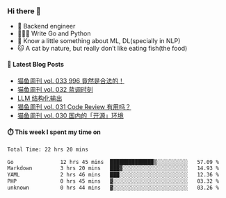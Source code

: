 ### Hi there 👋

- 🔧 Backend engineer
- 👨🏻‍💻 Write Go and Python
- 🔭 Know a little something about ML, DL(specially in NLP)
- 🐱 A cat by nature, but really don’t like eating fish(the food)

#### 📖 Latest Blog Posts
<!-- BLOG-POST-LIST:START -->
- [猫鱼周刊 vol. 033 996 竟然是合法的！](https://ameow.xyz/archives/weekly-033)
- [猫鱼周刊 vol. 032 蓝调时刻](https://ameow.xyz/archives/weekly-032)
- [LLM 结构化输出](https://ameow.xyz/archives/llm-structural-output)
- [猫鱼周刊 vol. 031 Code Review 有用吗？](https://ameow.xyz/archives/weekly-031)
- [猫鱼周刊 vol. 030 国内的「开源」环境](https://ameow.xyz/archives/weekly-030)
<!-- BLOG-POST-LIST:END -->

#### ⏱️ This week I spent my time on
<!--START_SECTION:waka-->

```txt
Total Time: 22 hrs 20 mins

Go               12 hrs 45 mins  ██████████████▒░░░░░░░░░░   57.09 %
Markdown         3 hrs 20 mins   ███▓░░░░░░░░░░░░░░░░░░░░░   14.93 %
YAML             2 hrs 46 mins   ███░░░░░░░░░░░░░░░░░░░░░░   12.36 %
PHP              0 hrs 45 mins   ▓░░░░░░░░░░░░░░░░░░░░░░░░   03.32 %
unknown          0 hrs 44 mins   ▓░░░░░░░░░░░░░░░░░░░░░░░░   03.26 %
```

<!--END_SECTION:waka-->

<!--
**LeslieLeung/LeslieLeung** is a ✨ _special_ ✨ repository because its `README.md` (this file) appears on your GitHub profile.

Here are some ideas to get you started:

- 🔭 I’m currently working on ...
- 🌱 I’m currently learning ...
- 👯 I’m looking to collaborate on ...
- 🤔 I’m looking for help with ...
- 💬 Ask me about ...
- 📫 How to reach me: ...
- 😄 Pronouns: ...
- ⚡ Fun fact: ...
-->
